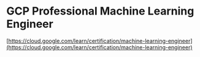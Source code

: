 # GCP Professional Machine Learning Engineer

[https://cloud.google.com/learn/certification/machine-learning-engineer](https://cloud.google.com/learn/certification/machine-learning-engineer)
